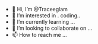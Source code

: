 - 👋 Hi, I’m @Traceeglam
- 👀 I’m interested in . coding..
- 🌱 I’m currently learning ...
- 💞️ I’m looking to collaborate on ...
- 📫 How to reach me ...

<!---
Traceeglam/Traceeglam is a ✨ special ✨ repository because its `README.md` (this file) appears on your GitHub profile.
You can click the Preview link to take a look at your changes.
--->
